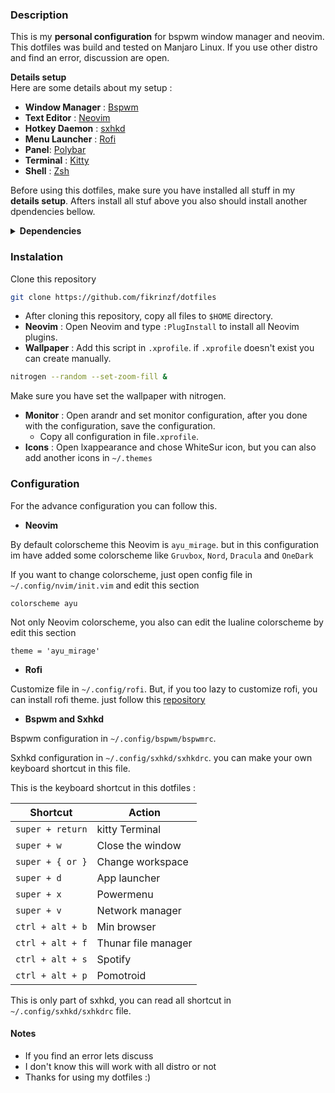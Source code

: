 ### Description
This is my **personal configuration** for bspwm window manager and neovim. This dotfiles was build and tested on Manjaro Linux. If you use other distro and find an error, discussion are open.  

**Details setup**<br>
Here are some details about my setup :
* **Window Manager** : [Bspwm](https://github.com/baskerville/bspwm)
* **Text Editor** : [Neovim](https://github.com/neovim/neovim)
* **Hotkey Daemon** : [sxhkd](https://github.com/baskerville/sxhkd)
* **Menu Launcher** : [Rofi](https://github.com/davatorium/rofi)
* **Panel**: [Polybar](https://github.com/polybar/polybar)
* **Terminal** : [Kitty](https://github.com/kovidgoyal/kitty)
* **Shell** : [Zsh](https://www.zsh.org/)

Before using this dotfiles, make sure you have installed all stuff in my **details setup**. Afters install all stuf above you also should install another dpendencies bellow.
<details>
<summary><strong>Dependencies</strong></summary>

* [Vim-Plug](https://github.com/junegunn/vim-plug)
* [Nodejs v12 or higher](https://nodejs.org/en/)
* [Pynvim](https://pynvim.readthedocs.io/en/latest/installation.html)
* [Arandr](https://gitlab.com/arandr/arandr)
* Nitrogen : `sudo pacman -S nitrogen`
* lxappearance : `sudo pacman -S lxappearance`
* bmon : `sudo pacman -S bmon`
</details>


### Instalation
Clone this repository 
``` sh
git clone https://github.com/fikrinzf/dotfiles
```

* After cloning this repository, copy all files to `$HOME` directory. 
* **Neovim** : Open Neovim and type `:PlugInstall` to install all Neovim plugins. 
* **Wallpaper** : Add this script  in `.xprofile`. if `.xprofile` doesn't exist you can create manually.
```sh
nitrogen --random --set-zoom-fill &	
```
Make sure you have set the wallpaper with nitrogen.
* **Monitor** : Open arandr and set monitor configuration, after you done with the configuration, save the configuration. 
	- Copy all configuration in file`.xprofile`.
* **Icons** : Open lxappearance and chose WhiteSur icon, but you can also add another icons in `~/.themes`
	


### Configuration 
For the advance configuration you can follow this. <br>
* **Neovim**<br>

By default colorscheme this Neovim is `ayu_mirage`. but in this configuration im have added some colorscheme like `Gruvbox`, `Nord`, `Dracula` and `OneDark`

If you want to change colorscheme, just open config file in `~/.config/nvim/init.vim` and edit this section
```vim
colorscheme ayu
```

Not only Neovim colorscheme, you also can edit the lualine colorscheme by edit this section
```vim
theme = 'ayu_mirage'
```
* **Rofi** 

Customize file in `~/.config/rofi`.
But, if you too lazy to customize rofi, you can install rofi theme. just follow this [repository](https://github.com/adi1090x/rofi)

* **Bspwm and Sxhkd** 
	
Bspwm configuration in `~/.config/bspwm/bspwmrc`.

Sxhkd configuration in `~/.config/sxhkd/sxhkdrc`. you can make your own keyboard shortcut in this file.

This is the keyboard shortcut in this dotfiles : 

Shortcut | Action
---|---
`super + return` | kitty Terminal
`super + w` | Close the window
`super + { or }` | Change workspace
`super + d` | App launcher
`super + x` | Powermenu
`super + v` | Network manager
`ctrl + alt + b` | Min browser
`ctrl + alt + f` | Thunar file manager
`ctrl + alt + s` | Spotify
`ctrl + alt + p` | Pomotroid

This is only part of sxhkd, you can read all shortcut in `~/.config/sxhkd/sxhkdrc` file.


#### Notes 
* If you find an error lets discuss 
* I don't know this will work with all distro or not
* Thanks for using my dotfiles :)

